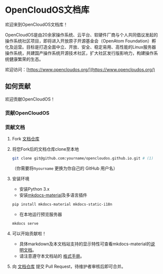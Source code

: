 # OpenCloudOS文档库

欢迎来到OpenCloudOS文档库！

OpenCloudOS是由20余家操作系统、云平台、软硬件厂商与个人共同倡议发起的操作系统社区项目，即将进入开放原子开源基金会（OpenAtom Foundation）孵化及运营。目标是打造全面中立、开放、安全、稳定易用、高性能的Linux服务器操作系统，共建国产操作系统开源技术社区，扩大社区发行版影响力，构建操作系统健康繁荣的生态。

欢迎访问：[https://www.opencloudos.org/](https://www.opencloudos.org/)

## 如何贡献

欢迎贡献OpenCloudOS！

### 贡献OpenCloudOS

### 贡献文档

1. Fork [文档仓库](https://github.com/OpenCloudOS/opencloudos.github.io/fork)
2. 将您Fork后的文档仓库clone至本地

    ```sh
    git clone git@github.com:yourname/opencloudos.github.io.git # (1)
    ```

    （你需要将n`yourname` 更换为你自己的 GitHub 用户名）

3. 安装环境
    - 安装Python 3.x
    - 安装[mkdocs-material](https://squidfunk.github.io/mkdocs-material/)及多语言插件

    ``` sh
    pip install mkdocs-material mkdocs-static-i18n
    ```

    - 在本地运行预览服务器

    ``` sh
    mkdocs serve
    ```

4. 可以开始贡献啦！
    - 具体markdown及本文档站支持的显示特性可查看mkdocs-material的[说明文档](https://squidfunk.github.io/mkdocs-material/reference/)。
    - 请注意遵守本文档站的 [格式手册](docs-format-guide.md)。

5. 向 [文档仓库](https://github.com/OpenCloudOS/opencloudos.github.io) 提交 Pull Request，待维护者审核后即可合并。
